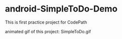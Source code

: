 # android-SimpleToDo-Demo
This is first practice project for CodePath

animated gif of this project:
SimpleToDo.gif

